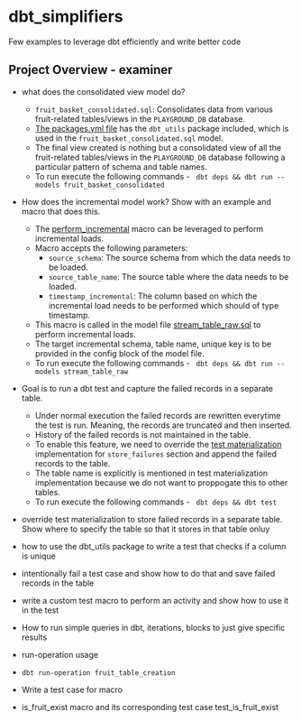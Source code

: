 # dbt_simplifiers
Few examples to leverage dbt efficiently and write better code


## Project Overview - examiner

- what does the consolidated view model do?
  - `fruit_basket_consolidated.sql`: Consolidates data from various fruit-related tables/views in the `PLAYGROUND_DB` database.
  - [The packages.yml file](./examiner/packages.yml) has the `dbt_utils` package included, which is used in the `fruit_basket_consolidated.sql` model.
  - The final view created is nothing but a consolidated view of all the fruit-related tables/views in the `PLAYGROUND_DB` database following a particular pattern of schema and table names.
  - To run execute the following commands - ``` dbt deps && dbt run --models fruit_basket_consolidated```

- How does the incremental model work? Show with an example and macro that does this.
  - The [perform_incremental](./examiner/macros/perform_incremental.sql) macro can be leveraged to perform incremental loads.
  - Macro accepts the following parameters:
    - `source_schema`: The source schema from which the data needs to be loaded.
    - `source_table_name`: The source table where the data needs to be loaded.
    - `timestamp_incremental`: The column based on which the incremental load needs to be performed which should of type timestamp.
  - This macro is called in the model file [stream_table_raw.sql](./examiner/models/stream_table/stream_table_raw.sql) to perform incremental loads.
  - The target incremental schema, table name, unique key is to be provided in the config block of the model file. 
  - To run execute the following commands - ``` dbt deps && dbt run --models stream_table_raw```

- Goal is to run a dbt test and capture the failed records in a separate table. 
  - Under normal execution the failed records are rewritten everytime the test is run. Meaning, the records are truncated and then inserted.
  - History of the failed records is not maintained in the table.
  - To enable this feature, we need to override the [test materialization](./examiner/macros/test.sql) implementation for `store_failures` section and append the failed records to the table.
  - The table name is explicitly is mentioned in test materialization implementation because we do not want to proppogate this to other tables.
  - To run execute the following commands - ``` dbt deps && dbt test```

- override test materialization to store failed records in a separate table. Show where to specify the table so that it stores in that table onluy
- how to use the dbt_utils package to write a test that checks if a column is unique
- intentionally fail a test case and show how to do that and save failed records in the table
- write a custom test macro to perform an activity and show how to use it in the test

- How to run simple queries in dbt, iterations, blocks to just give specific results
- run-operation usage
- ```dbt run-operation fruit_table_creation```

- Write a test case for macro
- is_fruit_exist macro and its corresponding test case test_is_fruit_exist